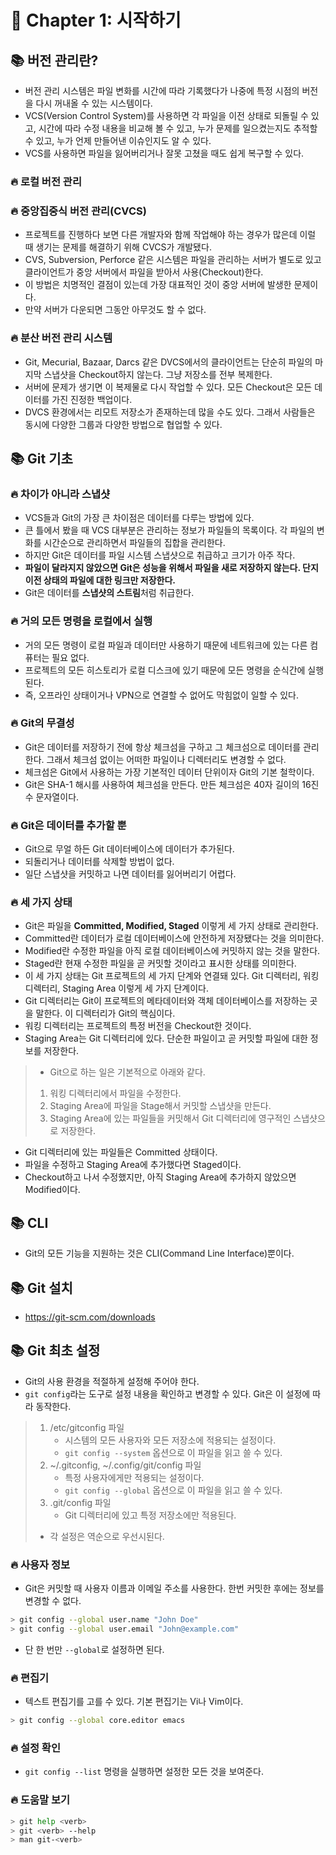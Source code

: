 # 🌈 Chapter 1: 시작하기

## 📚 버전 관리란?
- 버전 관리 시스템은 파일 변화를 시간에 따라 기록했다가 나중에 특정 시점의 버전을 다시 꺼내올 수 있는 시스템이다.
- VCS(Version Control System)를 사용하면 각 파일을 이전 상태로 되돌릴 수 있고, 시간에 따라 수정 내용을 비교해 볼 수 있고, 누가 문제를 일으켰는지도 추적할 수 있고, 누가 언제 만들어낸 이슈인지도 알 수 있다.
- VCS를 사용하면 파일을 잃어버리거나 잘못 고쳤을 때도 쉽게 복구할 수 있다.

### 🔥 로컬 버전 관리

### 🔥 중앙집중식 버전 관리(CVCS)
- 프로젝트를 진행하다 보면 다른 개발자와 함께 작업해야 하는 경우가 많은데 이럴 때 생기는 문제를 해결하기 위해 CVCS가 개발됐다.
- CVS, Subversion, Perforce 같은 시스템은 파일을 관리하는 서버가 별도로 있고 클라이언트가 중앙 서버에서 파일을 받아서 사용(Checkout)한다.
- 이 방법은 치명적인 결점이 있는데 가장 대표적인 것이 중앙 서버에 발생한 문제이다.
- 만약 서버가 다운되면 그동안 아무것도 할 수 없다.

### 🔥 분산 버전 관리 시스템
- Git, Mecurial, Bazaar, Darcs 같은 DVCS에서의 클라이언트는 단순히 파일의 마지막 스냅샷을 Checkout하지 않는다. 그냥 저장소를 전부 복제한다.
- 서버에 문제가 생기면 이 복제물로 다시 작업할 수 있다. 모든 Checkout은 모든 데이터를 가진 진정한 백업이다.
- DVCS 환경에서는 리모트 저장소가 존재하는데 많을 수도 있다. 그래서 사람들은 동시에 다양한 그룹과 다양한 방법으로 협업할 수 있다.

## 📚 Git 기초

### 🔥 차이가 아니라 스냅샷
- VCS들과 Git의 가장 큰 차이점은 데이터를 다루는 방법에 있다.
- 큰 틀에서 봤을 때 VCS 대부분은 관리하는 정보가 파일들의 목록이다. 각 파일의 변화를 시간순으로 관리하면서 파일들의 집합을 관리한다.
- 하지만 Git은 데이터를 파일 시스템 스냅샷으로 취급하고 크기가 아주 작다. 
- **파일이 달라지지 않았으면 Git은 성능을 위해서 파일을 새로 저장하지 않는다. 단지 이전 상태의 파일에 대한 링크만 저장한다.**
- Git은 데이터를 **스냅샷의 스트림**처럼 취급한다.

### 🔥 거의 모든 명령을 로컬에서 실행
- 거의 모든 명령이 로컬 파일과 데이터만 사용하기 때문에 네트워크에 있는 다른 컴퓨터는 필요 없다.
- 프로젝트의 모든 히스토리가 로컬 디스크에 있기 때문에 모든 명령을 순식간에 실행된다.
- 즉, 오프라인 상태이거나 VPN으로 연결할 수 없어도 막힘없이 일할 수 있다.

### 🔥 Git의 무결성
- Git은 데이터를 저장하기 전에 항상 체크섬을 구하고 그 체크섬으로 데이터를 관리한다. 그래서 체크섬 없이는 어떠한 파일이나 디렉터리도 변경할 수 없다.
- 체크섬은 Git에서 사용하는 가장 기본적인 데이터 단위이자 Git의 기본 철학이다.
- Git은 SHA-1 해시를 사용하여 체크섬을 만든다. 만든 체크섬은 40자 길이의 16진수 문자열이다.

### 🔥 Git은 데이터를 추가할 뿐
- Git으로 무얼 하든 Git 데이터베이스에 데이터가 추가된다.
- 되돌리거나 데이터를 삭제할 방법이 없다.
- 일단 스냅샷을 커밋하고 나면 데이터를 잃어버리기 어렵다.

### 🔥 세 가지 상태
- Git은 파일을 **Committed, Modified, Staged** 이렇게 세 가지 상태로 관리한다.
- Committed란 데이터가 로컬 데이터베이스에 안전하게 저장됐다는 것을 의미한다.
- Modified란 수정한 파일을 아직 로컬 데이터베이스에 커밋하지 않는 것을 말한다.
- Staged란 현재 수정한 파일을 곧 커밋할 것이라고 표시한 상태를 의미한다.
- 이 세 가지 상태는 Git 프로젝트의 세 가지 단계와 연결돼 있다. Git 디렉터리, 워킹 디렉터리, Staging Area 이렇게 세 가지 단계이다.
- Git 디렉터리는 Git이 프로젝트의 메타데이터와 객체 데이터베이스를 저장하는 곳을 말한다. 이 디렉터리가 Git의 핵심이다.
- 워킹 디렉터리는 프로젝트의 특정 버전을 Checkout한 것이다.
- Staging Area는  Git 디렉터리에 있다. 단순한 파일이고 곧 커밋할 파일에 대한 정보를 저장한다.

> - Git으로 하는 일은 기본적으로 아래와 같다.
> 1. 워킹 디렉터리에서 파일을 수정한다.
> 2. Staging Area에 파일을 Stage해서 커밋할 스냅샷을 만든다.
> 3. Staging Area에 있는 파일들을 커밋해서 Git 디렉터리에 영구적인 스냅샷으로 저장한다.

- Git 디렉터리에 있는 파일들은 Committed 상태이다.
- 파일을 수정하고 Staging Area에 추가했다면 Staged이다.
- Checkout하고 나서 수정했지만, 아직 Staging Area에 추가하지 않았으면 Modified이다.

## 📚 CLI
- Git의 모든 기능을 지원하는 것은 CLI(Command Line Interface)뿐이다.

## 📚 Git 설치

- https://git-scm.com/downloads

## 📚 Git 최초 설정
- Git의 사용 환경을 적절하게 설정해 주어야 한다.
- `git config`라는 도구로 설정 내용을 확인하고 변경할 수 있다. Git은 이 설정에 따라 동작한다.

> 1. /etc/gitconfig 파일 
>     - 시스템의 모든 사용자와 모든 저장소에 적용되는 설정이다.
>     - `git config --system` 옵션으로 이 파일을 읽고 쓸 수 있다.
> 2. ~/.gitconfig, ~/.config/git/config 파일
>     - 특정 사용자에게만 적용되는 설정이다.
>     - `git config --global` 옵션으로 이 파일을 읽고 쓸 수 있다.
> 3. .git/config 파일
>     - Git 디렉터리에 있고 특정 저장소에만 적용된다.
> - 각 설정은 역순으로 우선시된다.

### 🔥 사용자 정보
- Git은 커밋할 때 사용자 이름과 이메일 주소를 사용한다. 한번 커밋한 후에는 정보를 변경할 수 없다.

```bash
> git config --global user.name "John Doe"
> git config --global user.email "John@example.com"
```
- 단 한 번만 `--global`로 설정하면 된다.

### 🔥 편집기
- 텍스트 편집기를 고를 수 있다. 기본 편집기는 Vi나 Vim이다.

```bash
> git config --global core.editor emacs
```

### 🔥 설정 확인
- `git config --list` 명령을 실행하면 설정한 모든 것을 보여준다.

### 🔥 도움말 보기

```bash
> git help <verb>
> git <verb> --help
> man git-<verb>
```